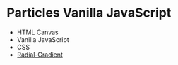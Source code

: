# Particles Vanilla JavaScript 
* HTML Canvas
* Vanilla JavaScript
* CSS
* [Radial-Gradient](https://uigradients.com/#Alihossein)
<!-- * [GIF with Cloud Convert](https://cloudconvert.com/) -->

<!-- ![caption](image/particles.gif) -->


